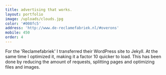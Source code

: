 ```yaml
---
title: advertising that works.
layout: portfolio
image: /uploads/clouds.jpg
color: '#008fc5'
address: 'http://www.de-reclamefabriek.nl/#overons'
mobile: 450
order: 4
---
```



For the 'Reclamefabriek' I transferred their WordPress site to Jekyll. At the same time I optimized it, making it a factor 10 quicker to load. This has been done by reducing the amount of requests, splitting pages and optimizing files and images.